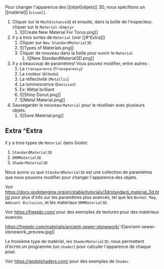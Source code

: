 Pour changer l'apparence des [[objet|objets]] 3D, nous spécifions un [[matériel]] (`visuel`).

1. Cliquer sur le `MeshInstance3D` et ensuite, dans la boîte de l'inspecteur, cliquer sur le `Material` `<Empty>`
	1. ![[Create New Material For Torus.png]]
2. Il y a trois sortes de `Material` (voir [[#^Extra]])
	1. Cliquer sur `New StandardMaterial3D`
	2. ![[Types of Materials.png]]
	3. Cliquer de nouveau dans la boîte pour ouvrir le `Material`
		1. ![[New StandardMaterial3D.png]]
3. Il y a beaucoup de paramètres! Vous pouvez modifier, entre autres :
	1. La `transparence` (`Transparency`)
	2. La couleur (`Albedo`)
	3. La réflectivité (`Metallic`)
	4. La luminescence (`Emission`)
	5. Ex: Métal brilliant
	6. ![[Shiny Donut.png]]
	7. ![[Metal Material.png]]
4. Sauvegarder le nouveau `Material` pour le réutiliser avec plusieurs objets.
	1. ![[Save Material.png]]

Extra ^Extra
-------

Il y a trois types de `Material` dans Godot:
1. `StandardMaterial3D`
2. `ORMMaterial3D`
3. `ShaderMaterial3D`

Nous avons vu que `StandardMaterial3D` est une collection de paramètres que nous pouvons modifier pour changer l'apparence des objets. 

Voir https://docs.godotengine.org/en/stable/tutorials/3d/standard_material_3d.html pour plus d'info sur les paramètres plus avancés, tel que les `Normal Map`, `Ambient Occlusion`, et les matériaux `ORMMaterial3D`.

Voir https://freepbr.com/ pour des exemples de textures pour des matériaux avancés.

https://freepbr.com/materials/ancient-sewer-stonework/
![[ancient-sewer-stonework_preview.jpg]]

Le troisième type de matériel, les `ShaderMaterial3D`, nous permettent d'écrire un programme (un `shader`) pour calculer l'apparence de chaque pixel.

Voir https://godotshaders.com/ pour des exemples de `Shader`.